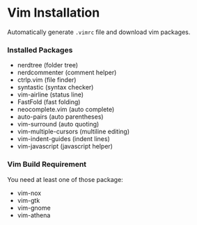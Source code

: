 # Vim Installation

Automatically generate `.vimrc` file and download vim packages.

### Installed Packages

- nerdtree (folder tree)
- nerdcommenter (comment helper)
- ctrlp.vim (file finder)
- syntastic (syntax checker)
- vim-airline (status line)
- FastFold (fast folding)
- neocomplete.vim (auto complete)
- auto-pairs (auto parentheses)
- vim-surround (auto quoting)
- vim-multiple-cursors (multiline editing)
- vim-indent-guides (indent lines)
- vim-javascript (javascript helper)

### Vim Build Requirement

You need at least one of those package:

- vim-nox
- vim-gtk
- vim-gnome
- vim-athena
